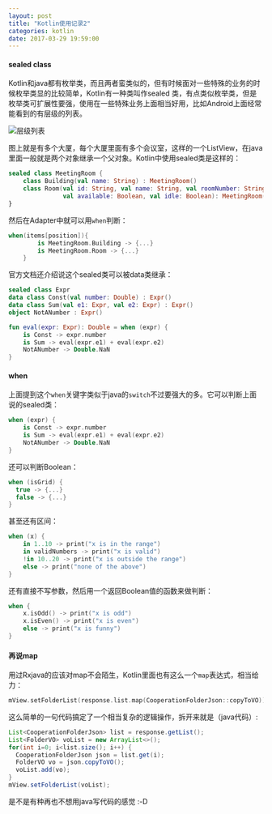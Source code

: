```yaml
---
layout: post
title: "Kotlin使用记录2"
categories: kotlin
date: 2017-03-29 19:59:00
---
```




#### sealed class

Kotlin和java都有枚举类，而且两者蛮类似的，但有时候面对一些特殊的业务的时候枚举类显的比较简单，Kotlin有一种类叫作sealed 类，有点类似枚举类，但是枚举类可扩展性要强，使用在一些特殊业务上面相当好用，比如Android上面经常能看到的有层级的列表。

![层级列表](http://img.muliba.net/kotlin_sealed_class_1.jpg)

图上就是有多个大厦，每个大厦里面有多个会议室，这样的一个ListView，在java里面一般就是两个对象继承一个父对象。Kotlin中使用sealed类是这样的：

```kotlin
sealed class MeetingRoom {
    class Building(val name: String) : MeetingRoom()
    class Room(val id: String, val name: String, val roomNumber: String, val device: String, val floor: Int, val capacity: Int,
               val available: Boolean, val idle: Boolean): MeetingRoom()
}
```

然后在Adapter中就可以用`when`判断：

```kotlin
when(items[position]){
        is MeetingRoom.Building -> {...}
        is MeetingRoom.Room -> {...}
    }
```

官方文档还介绍说这个sealed类可以被data类继承：

```kotlin
sealed class Expr
data class Const(val number: Double) : Expr()
data class Sum(val e1: Expr, val e2: Expr) : Expr()
object NotANumber : Expr()

fun eval(expr: Expr): Double = when (expr) {
    is Const -> expr.number
    is Sum -> eval(expr.e1) + eval(expr.e2)
    NotANumber -> Double.NaN
}
```



#### when

上面提到这个`when`关键字类似于java的`switch`不过要强大的多。它可以判断上面说的sealed类：

```kotlin
when (expr) {
    is Const -> expr.number
    is Sum -> eval(expr.e1) + eval(expr.e2)
    NotANumber -> Double.NaN
}
```

还可以判断Boolean：

```kotlin
when (isGrid) {
  true -> {...}
  false -> {...}
}
```

甚至还有区间：

```kotlin
when (x) {
    in 1..10 -> print("x is in the range")
    in validNumbers -> print("x is valid")
    !in 10..20 -> print("x is outside the range")
    else -> print("none of the above")
}
```

还有直接不写参数，然后用一个返回Boolean值的函数来做判断：

```kotlin
when {
    x.isOdd() -> print("x is odd")
    x.isEven() -> print("x is even")
    else -> print("x is funny")
}
```



#### 再说map

用过Rxjava的应该对map不会陌生，Kotlin里面也有这么一个`map`表达式，相当给力：

```kotlin
mView.setFolderList(response.list.map(CooperationFolderJson::copyToVO))
```

这么简单的一句代码搞定了一个相当复杂的逻辑操作，拆开来就是（java代码）:

```java
List<CooperationFolderJson> list = response.getList();
List<FolderVO> voList = new ArrayList<>();
for(int i=0; i<list.size(); i++) {
  CooperationFolderJson json = list.get(i);
  FolderVO vo = json.copyToVO();
  voList.add(vo);
}
mView.setFolderList(voList);
```

是不是有种再也不想用java写代码的感觉 :-D



